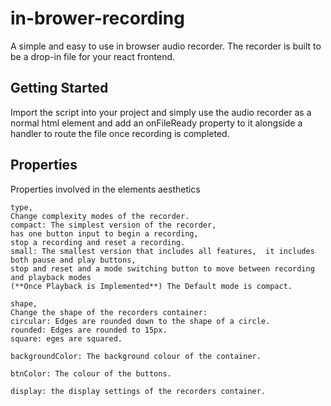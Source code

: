 # in-brower-recording
A simple and easy to use in browser audio recorder. The recorder is built to be a drop-in file for your react frontend.
## Getting Started
Import the script into your project and simply use the audio recorder as a normal html element and add an onFileReady property to it alongside a handler to route the file once recording is completed.
## Properties
Properties involved in the elements aesthetics
```
type, 
Change complexity modes of the recorder.
compact: The simplest version of the recorder,  
has one button input to begin a recording,  
stop a recording and reset a recording.
small: The smallest version that includes all features,  it includes both pause and play buttons,  
stop and reset and a mode switching button to move between recording and playback modes  
(**Once Playback is Implemented**) The Default mode is compact.
```
```
shape,
Change the shape of the recorders container:
circular: Edges are rounded down to the shape of a circle.
rounded: Edges are rounded to 15px.
square: eges are squared.
```
```
backgroundColor: The background colour of the container.
```
```
btnColor: The colour of the buttons.
```
```
display: the display settings of the recorders container.
```
